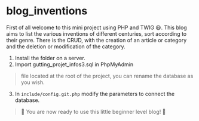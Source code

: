 # blog_inventions

First of all welcome to this mini project using PHP and TWIG :smiley:. This blog aims to list the various inventions of different centuries, sort according to their genre. There is the CRUD, with the creation of an article or category and the deletion or modification of the category.

1. Install the folder on a server.
2. Import gutting_projet_infos3.sql in PhpMyAdmin
> file located at the root of the project, you can rename the database as you wish.
3. In `include/config.git.php` modify the parameters to connect the database.

> :tada: You are now ready to use this little beginner level blog! :muscle:
